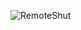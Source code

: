 ![RemoteShut](https://github.com/yuankong666/Ultimate-RAT-Collection/assets/128066597/61e73b45-f01c-45da-a8f9-38bac7f78f87)
